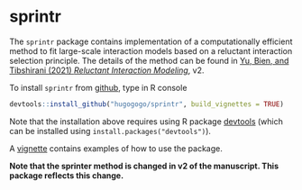 # sprintr

The `sprintr` package contains implementation of a computationally efficient method to fit large-scale interaction models based on a reluctant interaction selection principle.
The details of the method can be found in 
[Yu, Bien, and Tibshirani (2021) *Reluctant Interaction Modeling*](https://arxiv.org/abs/1907.08414), v2.

To install `sprintr` from [github](http://github.com), type in R console
```R
devtools::install_github("hugogogo/sprintr", build_vignettes = TRUE)
```
Note that the installation above requires using R package [devtools](https://CRAN.R-project.org/package=devtools)
(which can be installed using `install.packages("devtools")`).

A [vignette](https://github.com/hugogogo/sprintr/blob/master/vignettes/using_sprintr.pdf) contains examples of how to use the package.

**Note that the sprinter method is changed in v2 of the manuscript. This package reflects this change.** 
